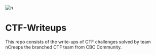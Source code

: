 ![n](https://user-images.githubusercontent.com/76834257/231104624-57327405-e477-4953-9079-248f0788e787.png)


# CTF-Writeups

This repo consists of the write-ups of CTF challenges solved by team nCreeps the branched CTF team from CBC Community.
